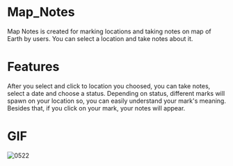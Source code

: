 # Map_Notes

Map Notes is created for marking locations and taking notes on map of Earth by users. You can select a location and take notes about it.

# Features

After you select and click to location you choosed, you can take notes, select a date and choose a status. Depending on status, different marks will spawn on your location so, you can easily understand your mark's meaning. Besides that, if you click on your mark, your notes will appear.

# GIF

![0522](https://github.com/keremsakarya/Map_Notes/assets/164352221/feb26de0-8f59-4cd3-aba2-09f4927f53de)
